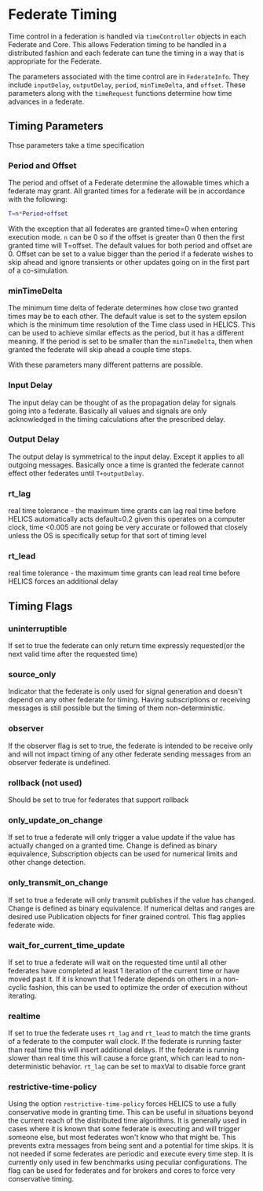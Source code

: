 # Federate Timing

Time control in a federation is handled via `timeController` objects in each
Federate and Core. This allows Federation timing to be handled in a distributed
fashion and each federate can tune the timing in a way that is appropriate for the
Federate.

The parameters associated with the time control are in `FederateInfo`.
They include `inputDelay`, `outputDelay`, `period`, `minTimeDelta`, and `offset`.
These parameters along with the `timeRequest` functions determine how time advances
in a federate.

## Timing Parameters
Thse parameters take a time specification

### Period and Offset

The period and offset of a Federate determine the allowable times which a federate
may grant. All granted times for a federate will be in accordance with the following:

```matlab
T=n*Period+offset
```

With the exception that all federates are granted time=0 when entering execution mode.
`n` can be 0 so if the offset is greater than 0 then the first granted time will T=offset.
The default values for both period and offset are 0. Offset can be set to a value bigger than the
period if a federate wishes to skip ahead and ignore transients or other updates going on in the first
part of a co-simulation.

### minTimeDelta

The minimum time delta of federate determines how close two granted times may be to each other.
The default value is set to the system epsilon which is the minimum time resolution of the Time class
used in HELICS.
This can be used to achieve similar effects as the period, but it has a different meaning.
If the period is set to be smaller than the `minTimeDelta`, then when granted the federate will skip ahead a couple time steps.

With these parameters many different patterns are possible.

### Input Delay

The input delay can be thought of as the propagation delay for signals going into a federate.
Basically all values and signals are only acknowledged in the timing calculations after the prescribed delay.

### Output Delay

The output delay is symmetrical to the input delay.
Except it applies to all outgoing messages. Basically once a time is granted the federate cannot effect other federates until `T+outputDelay`.

### rt_lag

real time tolerance - the maximum time grants can lag real time before HELICS automatically acts
default=0.2 given this operates on a computer clock, time <0.005 are not going be very accurate or followed that closely unless the OS is specifically setup for that sort of timing level

### rt_lead

real time tolerance - the maximum time grants can lead real time before HELICS forces an additional delay

## Timing Flags

### uninterruptible

If set to true the federate can only return time expressly requested(or the next valid time after the requested time)

### source_only

Indicator that the federate is only used for signal generation and doesn't depend on any other federate for timing.
Having subscriptions or receiving messages is still possible but the timing of them non-deterministic.

### observer

If the observer flag is set to true, the federate is intended to be receive only and will not impact timing of any other federate
sending messages from an observer federate is undefined.

### rollback (not used)

Should be set to true for federates that support rollback

### only_update_on_change

If set to true a federate will only trigger a value update if the value has actually changed on a granted time.
Change is defined as binary equivalence, Subscription objects can be used for numerical limits and other change detection.

### only_transmit_on_change

If set to true a federate will only transmit publishes if the value has changed. Change is defined as binary equivalence.
If numerical deltas and ranges are desired use Publication objects for finer grained control.
This flag applies federate wide.

### wait_for_current_time_update

If set to true a federate will wait on the requested time until all other federates have completed at least 1 iteration of the current time or have moved past it. If it is known that 1 federate depends on others in a non-cyclic fashion, this can be used to optimize the order of execution without iterating.

### realtime

If set to true the federate uses `rt_lag` and `rt_lead` to match the time grants of a federate to the computer wall clock.
If the federate is running faster than real time this will insert additional delays.
If the federate is running slower than real time this will cause a force grant, which can lead to non-deterministic behavior.
`rt_lag` can be set to maxVal to disable force grant

### restrictive-time-policy

Using the option `restrictive-time-policy` forces HELICS to use a fully conservative mode in granting time. This can be useful in situations beyond the current reach of the distributed time algorithms. It is generally used in cases where it is known that some federate is executing and will trigger someone else, but most federates won't know who that might be. This prevents extra messages from being sent and a potential for time skips. It is not needed if some federates are periodic and execute every time step. It is currently only used in few benchmarks using peculiar configurations. The flag can be used for federates and for brokers and cores to force very conservative timing.
